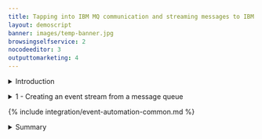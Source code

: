 ```yaml
---
title: Tapping into IBM MQ communication and streaming messages to IBM Event Automation <br/>300-level live demo
layout: demoscript
banner: images/temp-banner.jpg
browsingselfservice: 2
nocodeeditor: 3
outputtomarketing: 4
---
```


<span id="top"></span>

<details markdown="1">

<summary>Introduction</summary>

Today we will see how Focus Corp, an online retailer, uses real-time transaction data to capitalize on time-sensitive revenue opportunities. 


Focus Corp has a goal of driving more revenue from its first-time customers. The marketing team want to send a high-value promotion to first-time customers immediately after a large initial order.


Focus Corp use IBM MQ to coordinate transactions between its order management system and its payments gateway. We’ll see how these transactions can be harvested to generate a Apache Kafka event stream and exposed to other teams for reuse. The marketing team will use this event stream to precisely identify which customers to send the promotional offer to.


Let’s get started!

(Demo intro slides <a href="https://ibm.box.com/s/quzwd2gvn7zbo9oo19xi1o05gtdlvmwj" target="_blank" rel="noreferrer">here</a>)

(Printer-ready PDF of demo script <a href="https://ibm.box.com/s/jsz9v4mva1jdz7gg1fls3xk4rhgiezvh" target="_blank" rel="noreferrer">here</a>)

<br/><br/>

</details>

<p/>

<details markdown="1">

<summary>1 - Creating an event stream from a message queue</summary>

Focus Corp’s integration team exposes the enterprise’s data using event streams. This allows application teams to subscribe to the data without impacting the backend system, decoupling development, and lowering risks. The integration team have received a request to access customer orders. The order management system and its payment gateway exchange customer orders over IBM MQ. The integration team will tap into this communication, clone each of the orders and publish into an event stream.

<br/>

| **1.1** | **Configure a new queue in IBM MQ for the cloned order messages** |
| :--- | :--- |
| **Narration** | Focus Corp’s integration team log into the IBM MQ console. They create a new queue called TO.KAFKA to store the cloned order messages before they are published to Apache Kafka. |
| **Action** &nbsp; 1.1.1 | In the IBM MQ console click on **manage**.<br/> <img src="images/1-1-MQ-Console.png" width="800" /> |
| **Action** &nbsp; 1.1.2 | Click on the **Create** button to start creating the new queue.<br/> <img src="images/1-1-MQ-Console-CreateQ-Button.png" width="800" /> |
| **Action** &nbsp; 1.1.3 | Click on the **Local** tile.<br/> <img src="images/1-1-MQ-Console-LocalQ.png" width="800" /> |
| **Action** &nbsp; 1.1.4 | Fill in **TO.KAFKA** (1) as the queue name and click **Create** (2).<br/> <img src="images/1-1-MQ-Console-CreateQ.png" width="800" /> |
| **Action** &nbsp; 1.1.4 | See the newly created queue in the table.<br/> <img src="images/1-1-MQ-Console-SeeNewQ.png" width="800" /> |

| **1.2** | **Configure IBM MQ to clone the orders** |
| :--- | :--- |
| **Narration** | Next the integration team identify the queue being used between the order management system and its payment gateway. They update the configuration to specify TO.KAFKA as the streaming queue. This causes IBM MQ to clone all new messages put to the queue. Once saved the new configuration is live, and the integration team can see cloned order messages stacking up in the TO.KAFKA queue. |
| **Action** &nbsp; 1.2.1 | Click on the **PAYMENT.REQ** queue.<br/> <img src="images/1-2-ClickQ.png" width="800" /> |
| **Action** &nbsp; 1.2.2 | Click on a message (1), scroll down (2) and show the order details (3).<br/> <img src="images/1-2-ShowMessage.png" width="800" /> |
| **Action** &nbsp; 1.2.3 | Click **Close**.<br/> <img src="images/1-2-CloseMessage.png" width="800" /> |
| **Action** &nbsp; 1.2.4 | Click the **Actions** button and select **View configuration**.<br/> <img src="images/1-2-ViewConfig.png" width="800" /> |
| **Action** &nbsp; 1.2.5 | Click the **Edit** button.<br/> <img src="images/1-2-EditConfig.png" width="800" /> |
| **Action** &nbsp; 1.2.6 | Select the **Storage** (1) section, in the Streaming queue name field type **TO.KAFKA** (2), and click **Save** (3).<br/> <img src="images/1-2-SaveConfig.png" width="800" /> |
| **Action** &nbsp; 1.2.7 | Scroll to the top of the page (1), and select **Manage** (2).<br/> <img src="images/1-2-ViewQueues.png" width="800" /> |
| **Action** &nbsp; 1.2.8 | Click on the **TO.KAFKA** (1) queue.<br/> <img src="images/1-2-ViewStreamedMessages.png" width="800" /> |
| **Action** &nbsp; 1.2.9 | View the order messages building up on the queue.<br/> <img src="images/1-2-ViewClonedMessages.png" width="800" /> |

| **1.3** | **Define the orders event stream** |
| :--- | :--- |
| **Narration** | Next the integration team open the IBM Event Streams console to create the orders stream where the messages will be published. They have options to customize the replication and retention settings that control the redundancy and volume of data held.  |
| **Action** &nbsp; 1.3.1 | In the IBM Event Streams console click on the **Create a topic** tile.<br/> <img src="images/1-3-CreateTile.png" width="800" /> |
| **Action** &nbsp; 1.3.2 | Specify **ORDERS** (1) as the Topic name, and click **Next** (2).<br/> <img src="images/1-3-TopicName.png" width="800" /> |
| **Action** &nbsp; 1.3.3 | Leave the number of partitions as the default and click **Next** (1).<br/> <img src="images/1-3-Partitions.png" width="800" /> |
| **Action** &nbsp; 1.3.4 | Leave the retention settings as the default and click **Next** (1).<br/> <img src="images/1-3-Retention.png" width="800" /> |
| **Action** &nbsp; 1.3.5 | Leave the replication settings as the default and click **Create topic** (1).<br/> <img src="images/1-3-CreateTopic.png" width="800" /> |

| **1.4** | **Configure the IBM MQ to IBM Event Streams bridge** |
| :--- | :--- |
| **Narration** | Next the integration team open the Red Hat OpenShift console to configure the MQ to IBM Event Stream bridge. The bridge is supplied and supported by IBM and built on the Apache Kafka connector framework. The configuration includes the connectivity details for both IBM MQ and IBM Event Streams. Once created, the connector reads messages from the TO.KAFKA queue and publishes to the order stream. |
| **Action** &nbsp; 1.4.1 | In the Red Hat OpenShift console click on the **+** button in the top right.<br/> <img src="images/1-4-ClickPlus.png" width="800" /> |
| **Action** &nbsp; 1.4.2 | Copy and paste (1) the below into the Red Hat OpenShift console, click **Create** (2). <br/> <br/><inline-code code="apiVersion: eventstreams.ibm.com/v1beta2<br/>kind: KafkaConnector<br/>metadata:<br/>&nbsp;&nbsp;name: mq-connector<br/>&nbsp;&nbsp;namespace: cp4i<br/>&nbsp;&nbsp;labels:<br/>&nbsp;&nbsp;&nbsp;&nbsp;eventstreams.ibm.com/cluster: kafka-connect-cluster<br/>spec:<br/>&nbsp;&nbsp;class: com.ibm.eventstreams.connect.mqsource.MQSourceConnector<br/>&nbsp;&nbsp;tasksMax: 1<br/>&nbsp;&nbsp;config:<br/>&nbsp;&nbsp;&nbsp;&nbsp;# the Kafka topic to produce to<br/>&nbsp;&nbsp;&nbsp;&nbsp;topic: ORDERS<br/>&nbsp;&nbsp;&nbsp;&nbsp;# the MQ queue to get messages from<br/>&nbsp;&nbsp;&nbsp;&nbsp;mq.queue: TO.KAFKA<br/>&nbsp;&nbsp;&nbsp;&nbsp;# connection details for the queue manager<br/>&nbsp;&nbsp;&nbsp;&nbsp;mq.queue.manager: orders<br/>&nbsp;&nbsp;&nbsp;&nbsp;mq.connection.name.list: orders-ibm-mq(1414)<br/>&nbsp;&nbsp;&nbsp;&nbsp;mq.channel.name: SYSTEM.DEF.SVRCONN<br/>&nbsp;&nbsp;&nbsp;&nbsp;# format of the messages to transfer<br/>&nbsp;&nbsp;&nbsp;&nbsp;mq.message.body.jms: true<br/>&nbsp;&nbsp;&nbsp;&nbsp;mq.record.builder: com.ibm.eventstreams.connect.mqsource.builders.JsonRecordBuilder<br/>&nbsp;&nbsp;&nbsp;&nbsp;key.converter: org.apache.kafka.connect.storage.StringConverter<br/>&nbsp;&nbsp;&nbsp;&nbsp;value.converter: org.apache.kafka.connect.json.JsonConverter<br/>&nbsp;&nbsp;&nbsp;&nbsp;# whether to send the schema with the messages<br/>&nbsp;&nbsp;&nbsp;&nbsp;key.converter.schemas.enable: false<br/>&nbsp;&nbsp;&nbsp;&nbsp;value.converter.schemas.enable: false</code><br/>"></inline-code><img src="images/1-4-Paste.png" width="800" /> |

| **1.5** | **View the orders in the stream** |
| :--- | :--- |
| **Narration** | The integration team return to the IBM Event Streams console to view the order stream. They see the events since they configured the streaming queue in IBM MQ. |
 **Action** &nbsp; 1.5.1 | Return to the IBM Event Streams console and show that the messages are being streamed into the topic. Click the topic icon (1), and select the **ORDERS** (2) topic. <br/> <br/><img src="images/1-5-NavigateToTopic.png" width="800" /> |
 **Action** &nbsp; 1.5.2 | All of the messages since the MQ streaming queue configuration update will be available. Click on one to view the details. <br/> <br/><img src="images/1-5-ViewEvent.png" width="800" /> |

| **1.6** | **Publishing the orders stream** |
| :--- | :--- |
| **Narration** | Next the integration team open the IBM Event Endpoint Management console. The console supports two usages, one for teams publishing event streams, and a second for those consuming. The integration team publish the order stream by discovering the topic on IBM Event Streams. They include a description, example message and publish the topic for subscribers.  |
| **Action** &nbsp; 1.6.1 | In the IBM Event Endpoint Management console click on the **topic** (1) icon and select the **Add topic** (2) button. <br/> <img src="images/1-6-ViewTopics.png" width="800" /> |
| **Action** &nbsp; 1.6.2 | No Apache Kafka clusters have been configured, the IBM Event Streams environment will be added. Click **Add new cluster**. <br/> <img src="images/1-6-AddClusterWizard.png" width="800" /> |
| **Action** &nbsp; 1.6.2 | No Apache Kafka clusters have been configured, the IBM Event Streams environment will be added. Click **Add new cluster**. <br/> <img src="images/1-6-AddClusterWizard.png" width="800" /> |

<br/>

**[Go to top](#place1)**

<br/><br/>

</details>

<p/>

{% include integration/event-automation-common.md %}

<details markdown="1">

<summary>Summary</summary>

<br/>

In this demo we showed how ...


Thank you for attending today’s presentation.


**[Go to top](#place1)**

<br/><br/>

</details>